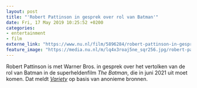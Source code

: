 ```yaml
---
layout: post
title: "'Robert Pattinson in gesprek over rol van Batman'"
date: Fri, 17 May 2019 10:25:52 +0200
categories: 
- entertainment 
- film 
externe_link: "https://www.nu.nl/film/5896284/robert-pattinson-in-gesprek-over-rol-van-batman.html"
feature_image: "https://media.nu.nl/m/lq4x3roaj5ne_sqr256.jpg/robert-pattinson-in-gesprek-over-rol-van-batman.jpg"
---
```


Robert Pattinson is met Warner Bros. in gesprek over het vertolken van de rol van Batman in de superheldenfilm <em>The Batman</em>, die in juni 2021 uit moet komen. Dat meldt <a href="https://variety.com/2019/film/news/robert-pattinson-batman-matt-reeves-bruce-wayne-dc-comics-1203125473/" target="_blank"><em>Variety</em></a> op basis van anonieme bronnen.
